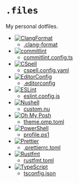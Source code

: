 # `.files`

My personal dotfiles.

- [![ClangFormat](https://img.shields.io/badge/%E2%80%8D-ClangFormat-262D3A?style=flat-square&logo=llvm&logoColor=white)](https://clang.llvm.org/docs/ClangFormat.html)
  - [.clang-format](./.config/Clang-Format/.clang-format)
- [![commitlint](https://img.shields.io/badge/%E2%80%8D_-commitlint-000000?style=flat-square&logo=commitlint&logoColor=white)](https://commitlint.js.org/)
  - [commitlint.config.ts](./.config/commitlint/commitlint.config.ts)
- [![CSpell](https://img.shields.io/badge/C_%E2%80%8D-CSpell-F5EC00?style=flat-square&logoColor=white)](https://cspell.org/)
  - [cspell.config.yaml](./.config/CSpell/cspell.config.yaml)
- [![EditorConfig](https://img.shields.io/badge/%E2%80%8D-EditorConfig-FEFEFE?style=flat-square&logo=editorconfig&logoColor=white)](https://editorconfig.org/)
  - [.editorconfig](./.config/EditorConfig/.editorconfig)
- [![ESLint](https://img.shields.io/badge/%E2%80%8D-ESLint-4B32C3?style=flat-square&logo=eslint&logoColor=white)](https://eslint.org/)
  - [eslint.config.js](./.config/ESLint/eslint.config.js)
- [![Nushell](https://img.shields.io/badge/nu_%E2%80%8B-Nushell-4E9A06?style=flat-square&logoColor=white)](https://www.nushell.sh/)
  - [custom.nu](./.config/Nushell/custom.nu)
- [![Oh My Posh](https://img.shields.io/badge/O_%E2%80%8B-Oh_My_Posh-173448?style=flat-square&logoColor=white)](https://ohmyposh.dev/)
  - [theme.omp.toml](./.config/Oh-My-Posh/theme.omp.toml)
- [![PowerShell](https://img.shields.io/badge/%E2%80%8D-PowerShell-5391FE?style=flat-square&logo=powershell&logoColor=white)](https://microsoft.com/PowerShell)
  - [profile.ps1](./.config/PowerShell/profile.ps1)
- [![Prettier](https://img.shields.io/badge/%E2%80%8D-Prettier-F7B93E?style=flat-square&logo=prettier&logoColor=white)](https://prettier.io/)
  - [.prettierrc.toml](./.config/Prettier/.prettierrc.toml)
- [![Rustfmt](https://img.shields.io/badge/%E2%80%8D-Rustfmt-000000?style=flat-square&logo=rust&logoColor=white)](https://rust-lang.github.io/rustfmt/)
  - [rustfmt.toml](./.config/Rustfmt/rustfmt.toml)
- [![TypeScript](https://img.shields.io/badge/%E2%80%8D-TypeScript-3178C6?style=flat-square&logo=typescript&logoColor=white)](https://www.typescriptlang.org/)
  - [tsconfig.json](./.config/TypeScript/tsconfig.json)
